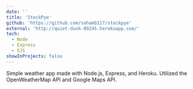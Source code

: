 ```yaml
---
date: ''
title: 'StockPye'
github: 'https://github.com/sohamb117/stockpye'
external: 'http://quiet-dusk-89245.herokuapp.com/'
tech:
  - Node
  - Express
  - EJS
showInProjects: false
---
```


Simple weather app made with Node.js, Express, and Heroku. Utilized the OpenWeatherMap API and Google Maps API.

